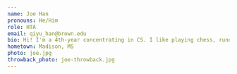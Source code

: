 ```yaml
---
name: Joe Han
pronouns: He/Him
role: HTA 
email: qiyu_han@brown.edu
bio: Hi! I'm a 4th-year concentrating in CS. I like playing chess, running (occasionally in costume), and putting an unhealthy amount of hours into Cities:Skylines.
hometown: Madison, MS
photo: joe.jpg
throwback_photo: joe-throwback.jpg
---
```

